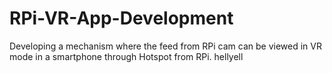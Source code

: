 # RPi-VR-App-Development
Developing a mechanism where the feed from RPi cam can be viewed in VR mode in a smartphone through Hotspot from RPi.
hellyell
